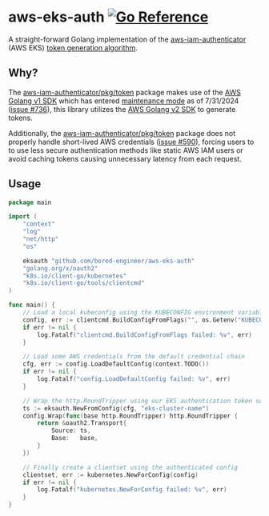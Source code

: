# aws-eks-auth [![Go Reference](https://pkg.go.dev/badge/github.com/bored-engineer/aws-eks-auth.svg)](https://pkg.go.dev/github.com/bored-engineer/aws-eks-auth)
A straight-forward Golang implementation of the [aws-iam-authenticator](https://github.com/kubernetes-sigs/aws-iam-authenticator) (AWS EKS) [token generation algorithm](https://aws.github.io/aws-eks-best-practices/security/docs/iam/#controlling-access-to-eks-clusters).

## Why?
The [aws-iam-authenticator/pkg/token](https://pkg.go.dev/github.com/kubernetes-sigs/aws-iam-authenticator/pkg/token) package makes use of the [AWS Golang v1 SDK](https://github.com/aws/aws-sdk-go) which has entered [maintenance mode](https://aws.amazon.com/blogs/developer/announcing-end-of-support-for-aws-sdk-for-go-v1-on-july-31-2025) as of 7/31/2024 ([issue #736](https://github.com/kubernetes-sigs/aws-iam-authenticator/issues/736)), this library utilizes the [AWS Golang v2 SDK](https://github.com/aws/aws-sdk-go-v2) to generate tokens. 

Additionally, the [aws-iam-authenticator/pkg/token](https://pkg.go.dev/github.com/kubernetes-sigs/aws-iam-authenticator/pkg/token) package does not properly handle short-lived AWS credentials ([issue #590](https://github.com/kubernetes-sigs/aws-iam-authenticator/issues/590)), forcing users to to use less secure authentication methods like static AWS IAM users or avoid caching tokens causing unnecessary latency from each request.

## Usage
```go
package main

import (
	"context"
	"log"
	"net/http"
	"os"

	eksauth "github.com/bored-engineer/aws-eks-auth"
	"golang.org/x/oauth2"
	"k8s.io/client-go/kubernetes"
	"k8s.io/client-go/tools/clientcmd"
)

func main() {
	// Load a local kubeconfig using the KUBECONFIG environment variable
	config, err := clientcmd.BuildConfigFromFlags("", os.Getenv("KUBECONFIG"))
	if err != nil {
		log.Fatalf("clientcmd.BuildConfigFromFlags failed: %v", err)
	}

	// Load some AWS credentials from the default credential chain
	cfg, err := config.LoadDefaultConfig(context.TODO())
	if err != nil {
		log.Fatalf("config.LoadDefaultConfig failed: %v", err)
	}

	// Wrap the http.RoundTripper using our EKS authentication token source
	ts := eksauth.NewFromConfig(cfg, "eks-cluster-name")
	config.Wrap(func(base http.RoundTripper) http.RoundTripper {
		return &oauth2.Transport{
			Source: ts,
			Base:   base,
		}
	})

	// Finally create a clientset using the authenticated config
	clientset, err := kubernetes.NewForConfig(config)
	if err != nil {
		log.Fatalf("kubernetes.NewForConfig failed: %v", err)
	}
}
```
